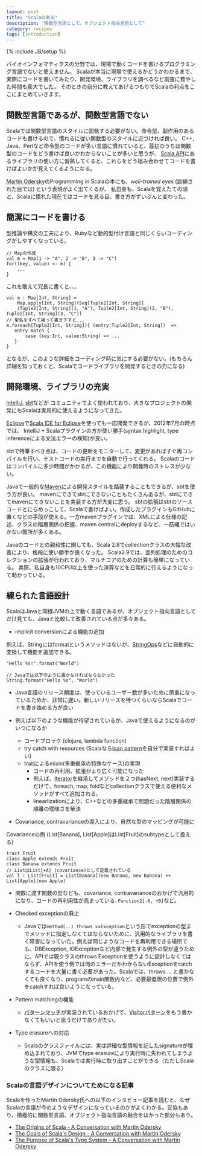 ```yaml
---
layout: post
title: "Scalaの利点"
description: "関数型言語として。オブジェクト指向言語として"
category: recipes
tags: [introduction]
---
```

{% include JB/setup %}

バイオインフォマティクスの分野では、現場で動くコードを書けるプログラミング言語でないと使えません。
Scalaが本当に現場で使えるかどうかわかるまで、実際にコードを書いてみたり、開発環境、ライブラリを調べるなど調査に費やした時間も膨大でした。
そのときの自分に教えてあげるつもりでScalaの利点をここにまとめていきます。

## 関数型言語であるが、関数型言語でない
Scalaでは関数型言語のスタイルに固執する必要がない。命令型、副作用のあるコードも書けるので、慣れるに従い関数型のスタイルに近づければ良い。
C++, Java、Perlなど命令型のコードが多い言語に慣れていると、最初のうちは関数型のコードをどう書けば良いかわからないことが多いと思うが、
[Scala API](http://www.scala-lang.org/api/current/index.html)にあるライブラリの使い方に習熟してくると、これらをどう組み合わせてコードを書けばよいかが見えてくるようになる。

[Martin Odersky](http://lampwww.epfl.ch/~odersky/)のProgramming in Scalaの本にも、_well-trained eyes_ (訓練された目では) という表現がよく出てくるが、
私自身も、Scalaを覚えたての頃と、Scalaに慣れた現在ではコードを見る目、書き方がずいぶんと変わった。

## 簡潔にコードを書ける

型推論や構文の工夫により、Rubyなど動的型付け言語と同じくらいコーディングがしやすくなっている。

	// Mapの作成
	val m = Map(1 -> "A", 2 -> "B", 3 -> "C") 
	for((key, value) <- m) {
		...
	}

これを敢えて冗長に書くと、、、

	val m : Map[Int, String] = 
		Map.apply[Int, String](Seq[Tuple2[Int, String]]
		(Tuple2[Int, String](1, "A"), Tuple2[Int, String](2, "B"), Tuple2[Int, String](3, "C"))
	// 型名をすべて補って書き下すと...
	m.foreach[Tuple2[Int, String]]{ (entry:Tuple2[Int, String])  => 
	   entry match {
		   case (key:Int, value:String) => ...
	   }
	}

となるが、このような詳細をコーディング時に気にする必要がない。(もちろん詳細を知っておくと、Scalaでコードライブラリを開発するときの力になる)


## 開発環境、ライブラリの充実

[IntelliJ](http://www.jetbrains.com/idea/), [sbt](https://github.com/harrah/xsbt/)などが
コミュニティでよく使われており、大きなプロジェクトの開発にもScalaは実用的に使えるようになってきた。

[Eclipse](http://www.eclipse.org/)で[Scala IDE for Eclipse](http://scala-ide.org/)を使っても一応開発できるが、2012年7月の時点では、
IntelliJ + Scalaプラグインの方が使い勝手(syntax highlight, type inferenceによる文法エラーの検知)が良い。

sbtで特筆すべき点は、コードの更新をモニターして、変更があればすぐ再コンパイルを行い、テストコードの実行までを自動で行ってくれる。
Scalaのコードはコンパイルに多少時間がかかるが、この機能により開発時のストレスが少ない。

Javaで一般的な[Maven](http://maven.apache.org/)による開発スタイルを踏襲することもできるが、sbtを使う方が良い。
mavenにできてsbtにできないこともたくさんあるが、sbtにできてmavenにできないことを実装する方が大変に思う。
sbtの拡張はsbtのソースコードとにらめっこして、Scalaで書けばよい。作成したプラグインもGitHubに置くなどの手段が使える。一方mavenプラグインでは、XMLによる仕様の記述、クラスの階層関係の把握、maven centralにdeployするなど、一筋縄ではいかない箇所が多くある。

Javaのコードとの親和性に関しても、Scala 2.8でcollectionクラスの大幅な改善により、格段に使い勝手が良くなった。
Scala2.9では、並列処理のためのコレクションの拡張が行われており、マルチコアのための計算も簡単になっている。
実際、私自身も10CPU以上を使った演算などを日常的に行えるようになって助かっている。


## 練られた言語設計

ScalaはJavaと同様JVMの上で動く言語であるが、オブジェクト指向言語としてだけ見ても、Javaと比較して改善されている点が多々ある。

* implicit conversionによる機能の追加

例えば、Stringにはformatというメソッドはないが、[StringOps](http://www.scala-lang.org/api/current/index.html#scala.collection.immutable.StringOps)などに自動的に変換して機能を追加できる。

	"Hello %s!".format("World") 

	// Javaでは以下のように書かなければならなかった
	String.format("Hello %s", "World")

* Java言語のリリース頻度は、使っているユーザー数が多いために慎重になっているためか、非常に遅い。新しいリリースを待つくらいならScalaでコードを書き始める方が良い
* 例えば以下のような機能が待望されているが、Javaで使えるようになるのがいつになるか
  * コードブロック (clojure, lambda function)
  * try catch with resources (Scalaなら[loan pattern]({{BASE_PATH}}/recipes/2012/06/27/loan-pattern)を自分で実装すればよい)
  * traitによるmixin(多重継承の特殊なケース)の実現  
    * コードの再利用、拡張がより広く可能になった
	* 例えば、[Iterator](http://www.scala-lang.org/api/current/index.html#scala.collection.Iterator)を継承してメソッドを２つ(hasNext, next)実装するだけで、foreach, map, foldなどcollectionクラスで使える便利なメソッドがすべて追加される。
    * linearlizationにより、C++などの多重継承で問題だった階層関係の順番の曖昧さを解決

* Covariance, contravarianceの導入により、自然な型のマッピングが可能に

Covarianceの例 (List[Banana], List[Apple]はList[Fruit]のsubtypeとして扱える)

	trait Fruit
	class Apple extends Fruit
	class Banana extends Fruit
	// ListはList[+A] (covariance)として定義されている
	val l : List[Fruit] = List[Banana](new Banana, new Banana) ++ List[Apple](new Apple)


* 関数に渡す関数の型なども、covariance, contravarianceのおかげで汎用的になり、コードの再利用性が高まっている. `Function2[-A, +B]`など。
* Checked exceptionの廃止
   * Javaでは`method(..) throws xxException`という形でexceptionの型までメソッドに指定しなくてはならないために、汎用的なライブラリを書く障害になっていた。例えば同じようなコードを再利用できる場所でも、DBException, IOExceptionなど内部で発生する例外の型が違うために、APIでは親クラスのthrows Exceptionを使うように設計しなくてはならず、APIを使う側では何のエラーだかわからないExceptionをcatchするコードを大量に書く必要があった。Scalaでは、throws ... と書かなくても良くなり、programのmain関数内など、必要最低限の位置で例外をcatchすれば良いようになっている。

* Pattern matchingの機能
   * [パターンマッチ](http://www.artima.com/scalazine/articles/pattern_matching.html)が実装されているおかげで、[Visitorパターン](http://en.wikipedia.org/wiki/Visitor_pattern)をもう書かなくてもいいと思うだけでありがたい。

* Type erasureへの対応
  * Scalaのクラスファイルには、実は詳細な型情報を記したsignatureが埋め込まれており、JVMでtype erasureにより実行時に失われてしまうような型情報も、Scalaでは実行時に取り出すことができる（ただしScalaのクラスに限る）

### Scalaの言語デザインについてためになる記事

Scalaを作ったMartin Odersky氏への以下のインタビュー記事を読むと、なぜScalaの言語が今のようなデザインになっているのかがよくわかる。妥協もあり、積極的に関数型言語、オブジェクト指向言語の融合をはかった部分もあり。

* [The Origins of Scala - A Conversation with Martin Odersky](http://www.artima.com/scalazine/articles/origins_of_scala.html)
* [The Goals of Scala's Design - A Conversation with Martin Odersky](http://www.artima.com/scalazine/articles/goals_of_scala.html)
* [The Purpose of Scala's Type System - A Conversation with Martin Odersky](http://www.artima.com/scalazine/articles/scalas_type_system.html)
